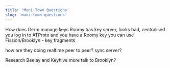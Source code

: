 ```yaml
---
title: 'Muni Town Questions'
slug: 'muni-town-questions'
---
```


How does Germ manage keys
Roomy has key server, looks bad, centralised
	you log in to ATProto and you have a Roomy key you can use
Fission/Brooklyn - key fragments

how are they doing realtime
peer to peer? sync server?

Research Beelay and Keyhive more
talk to Brooklyn?

